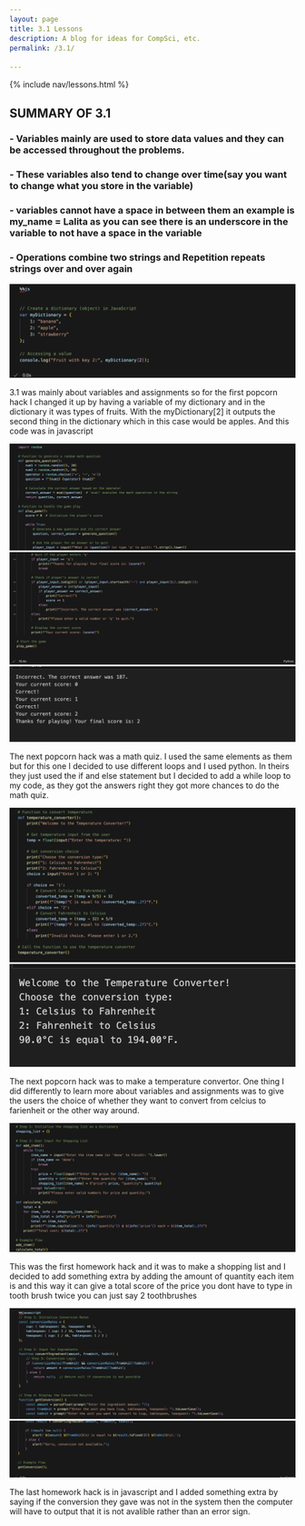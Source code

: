 ```yaml
---
layout: page
title: 3.1 Lessons
description: A blog for ideas for CompSci, etc.
permalink: /3.1/

---
```


{% include nav/lessons.html %}

## SUMMARY OF 3.1 ##
 
### - Variables mainly are used to store data values and they can be accessed throughout the problems. ###
### - These variables also tend to change over time(say you want to change what you store in the variable) ###
### - variables cannot have a space in between them an example is my_name = Lalita as you can see there is an underscore in the variable to not have a space in the variable ###
### - Operations combine two strings and Repetition repeats strings over and over again ###


![alt text](image-11.png)

3.1 was mainly about variables and assignments so for the first popcorn hack I changed it up by having a variable of my dictionary and in the dictionary it was types of fruits. With the myDictionary[2] it outputs the second thing in the dictionary which in this case would be apples. And this code was in javascript  

![alt text](image-12.png)
![alt text](image-13.png)
![alt text](image-14.png)

The next popcorn hack was a math quiz. I used the same elements as them but for this one I decided to use different loops and  I used python. In theirs they just used the if and else statement but I decided to add a while loop to my code, as they got the answers right they got more chances to do the math quiz. 

![alt text](image-15.png)
![alt text](image-16.png)

The next popcorn hack was to make a temperature convertor. One thing I did differently to learn more about variables and assignments was to give the users the choice of whether they want to convert from celcius to farienheit or the other way around. 

![alt text](image-17.png)

This was the first homework hack and it was to make a shopping list and I decided to add something extra by adding the amount of quantity each item is and this way it can give a total score of the price you dont have to type in tooth brush twice you can just say 2 toothbrushes 

![alt text](image-18.png)
![alt text](image-19.png)

The last homework hack is in javascript and I added something extra by saying if the conversion they gave was not in the system then the computer will have to output that it is not avalible rather than an error sign. 

